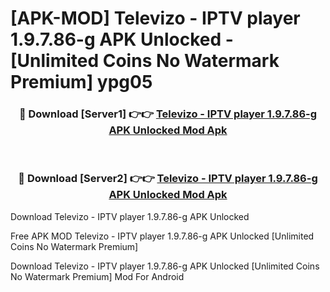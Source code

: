 # [APK-MOD] Televizo - IPTV player 1.9.7.86-g APK Unlocked - [Unlimited Coins No Watermark Premium] ypg05



<div align="center">
<h3>🔴 Download [Server1] 👉👉 <a href="https://momento.my/?title=Televizo_-_IPTV_player_1.9.7.86-g_APK_Unlocked">Televizo - IPTV player 1.9.7.86-g APK Unlocked Mod Apk</a></h3><br>

<h3>🔴 Download [Server2] 👉👉 <a href="https://momento.my/?title=Televizo_-_IPTV_player_1.9.7.86-g_APK_Unlocked">Televizo - IPTV player 1.9.7.86-g APK Unlocked Mod Apk</a></h3>
</div>



Download Televizo - IPTV player 1.9.7.86-g APK Unlocked 

Free APK MOD Televizo - IPTV player 1.9.7.86-g APK Unlocked [Unlimited Coins No Watermark Premium]

Download Televizo - IPTV player 1.9.7.86-g APK Unlocked [Unlimited Coins No Watermark Premium] Mod For Android
